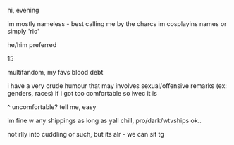 hi, evening

im mostly nameless - best calling me by the charcs im cosplayins names or simply 'rio'

he/him preferred

15

multifandom, my favs blood debt

i have a very crude humour that may involves sexual/offensive remarks (ex: genders, races) if i got too comfortable so iwec it is

^ uncomfortable? tell me, easy

im fine w any shippings as long as yall chill, pro/dark/wtvships ok..

not rlly into cuddling or such, but its alr - we can sit tg
